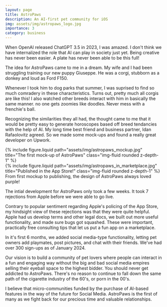 ```yaml
---
layout: page
title: AstroPaws
description: An AI-first pet community for iOS
img: assets/img/astropaws_logo.jpg
importance: 3
category: business
---
```


When OpenAI released ChatGPT 3.5 in 2023, I was amazed. I don't think we have internalized the role that AI can play in society just yet. Being creative has never been easier. A plate has never been able to be this full!

The idea for AstroPaws came to me in a dream. My wife and I had been struggling training our new puppy Giuseppe. He was a corgi, stubborn as a donkey and loud as Ford F150.

Whenever I took him to dog parks that summer, I was suprised to find so much comradery in these characteristics. Turns out, pretty much all corgis are like this! I also watched other breeds interact with him in basically the same manner. no one gets zoomies like doodles. Never mess with a frenchie's ball.

Recognizing the similarities they all had, the thought came to me that it would be pretty easy to generate horoscopes based off breed tendancies with the help of AI. My long time best friend and business partner, Idan Rafaolovitz agreed. So we made some mock-ups and found a really great developer on Upwork.

<div class="row">
    <div class="col-sm mt-3 mt-md-0">
        {% include figure.liquid path="assets/img/astropaws_mockup.jpg" title="The first mock-up of AstroPaws" class="img-fluid rounded z-depth-1" %}
    </div>
    <div class="col-sm mt-3 mt-md-0">
        {% include figure.liquid path="assets/img/astropaws_in_marketplace.jpg" title="Published in the App Store!" class="img-fluid rounded z-depth-1" %}
    </div>
</div>
<div class="caption">
    From first mockup to publishing, the design of AstroPaws always loved purple!
</div>

The intial development for AstroPaws only took a few weeks. It took 7 rejections from Apple before we were able to go live.

Contrary to popular sentiment regarding Apple's policing of the App Store, my hindsight view of these rejections was that they were quite helpful. Apple had us develop terms and other legal docs, we built out more useful functionality, and made sure bugs got squashed. These were important, practically free consulting tips that let us put a fun app on a marketplace.

In it's first 6 months, we added social media-type functionality, letting pet owners add playmates, post pictures, and chat with their friends. We've had over 300 sign-ups as of January 2024.

Our vision is to build a community of pet lovers where people can interact in a fun and engaging way without the big and bad social media empires selling their eyeball space to the highest bidder. You should never get addicted to AstroPaws. There's no reason to continue to fall down the same path of the cigarette industry of the 60's, or porn in the 00's.

I believe that micro-communities funded by the purchase of AI-based features in the way of the future for Social Media. AstroPaws is the first of many as we fight back for our precious time and valuable relationships.

